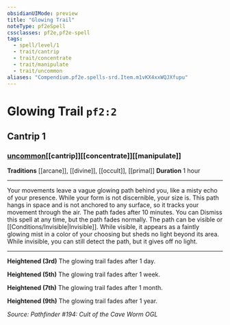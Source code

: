 ```yaml
---
obsidianUIMode: preview
title: "Glowing Trail"
noteType: pf2eSpell
cssclasses: pf2e,pf2e-spell
tags:
  - spell/level/1
  - trait/cantrip
  - trait/concentrate
  - trait/manipulate
  - trait/uncommon
aliases: "Compendium.pf2e.spells-srd.Item.m1vKX4xxWQJXfupu" 
---
```

# Glowing Trail  `pf2:2`  
## Cantrip 1
### [uncommon](uncommon "Uncommon Rarity Trait")[[cantrip]][[concentrate]][[manipulate]]
**Traditions** [[arcane]], [[divine]], [[occult]], [[primal]]
**Duration** 1 hour
* * * 
Your movements leave a vague glowing path behind you, like a misty echo of your presence. While your form is not discernible, your size is. This path hangs in space and is not anchored to any surface, so it tracks your movement through the air. The path fades after 10 minutes. You can Dismiss this spell at any time, but the path fades normally. The path can be visible or [[Conditions/Invisible|Invisible]]. While visible, it appears as a faintly glowing mist in a color of your choosing but sheds no light beyond its area. While invisible, you can still detect the path, but it gives off no light.

* * *

**Heightened (3rd)** The glowing trail fades after 1 day.

**Heightened (5th)** The glowing trail fades after 1 week.

**Heightened (7th)** The glowing trail fades after 1 month.

**Heightened (9th)** The glowing trail fades after 1 year.

*Source: Pathfinder #194: Cult of the Cave Worm*
*OGL*